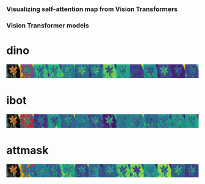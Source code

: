 ### Visualizing self-attention map from Vision Transformers

### Vision Transformer models

# dino

![Visualization 1](https://github.com/narasimhan3737/Vision-Transformers-for-Flowers/blob/main/analysis/dino.png)

# ibot

![Visualization 2](https://github.com/narasimhan3737/Vision-Transformers-for-Flowers/blob/main/analysis/ibot.png)

# attmask

![Visualization 2](https://github.com/narasimhan3737/Vision-Transformers-for-Flowers/blob/main/analysis/attmask.png)
